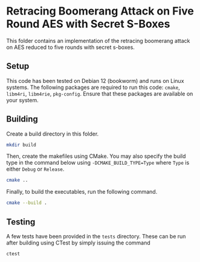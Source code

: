 # Retracing Boomerang Attack on Five Round AES with Secret S-Boxes

This folder contains an implementation of the retracing boomerang attack on AES reduced to five rounds with secret s-boxes.

## Setup

This code has been tested on Debian 12 (bookworm) and runs on Linux systems. The following packages are required to run this code: `cmake`, `libm4ri`, `libm4rie`, `pkg-config`. Ensure that these packages are available on your system.

## Building

Create a build directory in this folder.

```bash
mkdir build
```

Then, create the makefiles using CMake. You may also specify the build type in the command below using `-DCMAKE_BUILD_TYPE=Type` where `Type` is either `Debug` or `Release`.

```bash
cmake ..
```

Finally, to build the executables, run the following command.

```bash
cmake --build .
```

## Testing

A few tests have been provided in the `tests` directory. These can be run after building using CTest by simply issuing the command

```bash
ctest
```